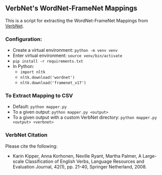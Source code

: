 ## VerbNet's WordNet-FrameNet Mappings

This is a script for extracting the WordNet-FrameNet Mappings from [VerbNet](https://github.com/cu-clear/verbnet).

### Configuration:
* Create a virtual environment: `python -m venv venv`
* Enter virtual environment: `source venv/bin/activate`
* `pip install -r requirements.txt`
* In Python:
    * `import nltk`
    * `nltk.download('wordnet')`
    * `nltk.download('framenet_v17')`

### To Extract Mapping to CSV
* Default: `python mapper.py`
* To a given output: `python mapper.py <output>`
* To a given output with a custom VerbNet directory: `python mapper.py <output> <verbnet>`

### VerbNet Citation
Please cite the following:
* Karin Kipper, Anna Korhonen, Neville Ryant, Martha Palmer, A Large-scale Classification of English Verbs, Language Resources and Evaluation Journal, 42(1), pp. 21-40, Springer Netherland, 2008.

